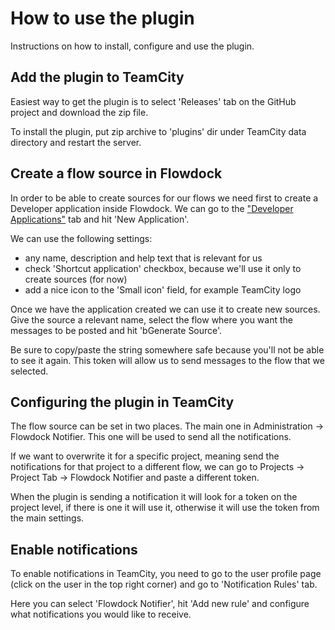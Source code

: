 # How to use the plugin

Instructions on how to install, configure and use the plugin.

## Add the plugin to TeamCity
Easiest way to get the plugin is to select 'Releases' tab on the GitHub project and download the zip file.

To install the plugin, put zip archive to 'plugins' dir under TeamCity data directory and restart the server.

## Create a flow source in Flowdock

In order to be able to create sources for our flows we need first to create a Developer application inside Flowdock.
We can go to the ["Developer Applications"](https://www.flowdock.com/oauth/applications/) tab and hit 'New Application'.

We can use the following settings: 
- any name, description and help text that is relevant for us
- check 'Shortcut application' checkbox, because we'll use it only to create sources (for now)
- add a nice icon to the 'Small icon' field, for example TeamCity logo

Once we have the application created we can use it to create new sources. 
Give the source a relevant name, select the flow where you want the messages to be posted and hit 'bGenerate Source'.

Be sure to copy/paste the string somewhere safe because you'll not be able to see it again. 
This token will allow us to send messages to the flow that we selected.

## Configuring the plugin in TeamCity 

The flow source can be set in two places. The main one in Administration -> Flowdock Notifier.
This one will be used to send all the notifications.

If we want to overwrite it for a specific project, meaning send the notifications for that project to a different flow,
we can go to Projects -> Project Tab -> Flowdock Notifier and paste a different token.

When the plugin is sending a notification it will look for a token on the project level, if there is one it will use it, 
otherwise it will use the token from the main settings.

## Enable notifications

To enable notifications in TeamCity, you need to go to the user profile page (click on the user in the top right corner) and go to 'Notification Rules' tab.

Here you can select 'Flowdock Notifier', hit 'Add new rule' and configure what notifications you would like to receive.